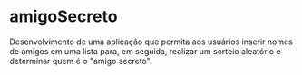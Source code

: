 # amigoSecreto
Desenvolvimento de uma aplicação que permita aos usuários inserir nomes de amigos em uma lista para, em seguida, realizar um sorteio aleatório e determinar quem é o "amigo secreto".

